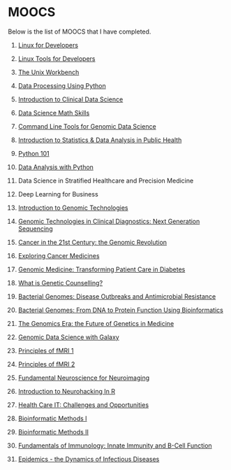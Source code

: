 # MOOCS
Below is the list of MOOCS that I have completed.

1. [Linux for Developers](https://www.coursera.org/account/accomplishments/records/A6TPR9D2FSKN)
2. [Linux Tools for Developers](https://www.coursera.org/account/accomplishments/records/XFJWAYKCP4WV)
3. [The Unix Workbench](https://www.coursera.org/account/accomplishments/records/PVGDJ2LD6YUN)
4. [Data Processing Using Python](https://www.coursera.org/account/accomplishments/records/TLT4P47DAVGP)
5. [Introduction to Clinical Data Science](https://www.coursera.org/account/accomplishments/records/LGDS7P8XGMTU)
6. [Data Science Math Skills](https://www.coursera.org/account/accomplishments/records/228GTD99C8XK)
7. [Command Line Tools for Genomic Data Science](https://www.coursera.org/account/accomplishments/records/S53TEA9YN7X3)
8. [Introduction to Statistics & Data Analysis in Public Health](https://www.coursera.org/account/accomplishments/records/NP85Q6R2P638)
9. [Python 101](https://courses.cognitiveclass.ai/certificates/user/781363/course/course-v1:BigDataUniversity+PY0101EN+2016)
10. [Data Analysis with Python](https://courses.cognitiveclass.ai/certificates/user/781363/course/course-v1:CognitiveClass+DA0101EN+2017)
9. Data Science in Stratified Healthcare and Precision Medicine
10. Deep Learning for Business
10. [Introduction to Genomic Technologies](https://www.coursera.org/account/accomplishments/records/EKVJ63L28R8N)
11. [Genomic Technologies in Clinical Diagnostics: Next Generation Sequencing](https://www.futurelearn.com/certificates/go6xyn8)
12. [Cancer in the 21st Century: the Genomic Revolution](https://www.futurelearn.com/certificates/jglmpdp)
13. [Exploring Cancer Medicines](https://www.futurelearn.com/certificates/1qfrl4z)
14. [Genomic Medicine: Transforming Patient Care in Diabetes](https://www.futurelearn.com/certificates/i1v6ppm)
15. [What is Genetic Counselling?](https://www.futurelearn.com/certificates/9g07ehq)
16. [Bacterial Genomes: Disease Outbreaks and Antimicrobial Resistance](https://www.futurelearn.com/certificates/lcnnh3u)
17. [Bacterial Genomes: From DNA to Protein Function Using Bioinformatics](https://www.futurelearn.com/certificates/rjxjjqh)
18. [The Genomics Era: the Future of Genetics in Medicine](https://www.futurelearn.com/courses/the-genomics-era/6/certificate-of-achievement)
10. [Genomic Data Science with Galaxy](https://www.coursera.org/account/accomplishments/records/CEPKS6TX3KFW)
11. [Principles of fMRI 1](https://www.coursera.org/account/accomplishments/records/2KVMVFKHSRRW)
12. [Principles of fMRI 2](https://www.coursera.org/account/accomplishments/records/U7HFWDGR5CCF)
13. [Fundamental Neuroscience for Neuroimaging](https://www.coursera.org/account/accomplishments/records/H493YSAER8RE)
14. [Introduction to Neurohacking In R](https://www.coursera.org/account/accomplishments/records/XZ24FNSE7UZ4)
15. [Health Care IT: Challenges and Opportunities](https://www.coursera.org/account/accomplishments/records/KY8A9N9GTNGU)
16. [Bioinformatic Methods I](https://www.coursera.org/account/accomplishments/records/9VJHTWHBCSZX)
17. [Bioinformatic Methods II](https://www.coursera.org/account/accomplishments/records/Q4CZECV3NA2Q)


19. [Fundamentals of Immunology: Innate Immunity and B-Cell Function](https://www.coursera.org/account/accomplishments/records/89WWEE5YFZUJ)
20. [Epidemics - the Dynamics of Infectious Diseases](https://www.coursera.org/account/accomplishments/records/79TWSLKB3U9W)

